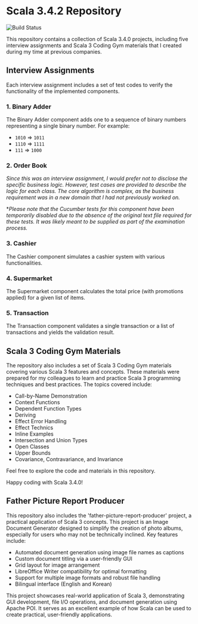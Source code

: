 # Scala 3.4.2 Repository

![Build Status](https://codebuild.eu-west-1.amazonaws.com/badges?uuid=eyJlbmNyeXB0ZWREYXRhIjoiVmJyME1kd2o2eTN0QUNQbEs2YVZ5aVlZam4zNGRXMC9SSUNyT1o1ajR2MW5XK2ozc25VcXQ2SFVXdFg1Yzg3aWNQMG1uNGFlK01mS0FFOE9kUk81M2owPSIsIml2UGFyYW1ldGVyU3BlYyI6IkdsRVA2Yk4wK0NoR1BhNGIiLCJtYXRlcmlhbFNldFNlcmlhbCI6MX0%3D&branch=master)


This repository contains a collection of Scala 3.4.0 projects, including five interview assignments and Scala 3 Coding Gym materials that I created during my time at previous companies.

## Interview Assignments

Each interview assignment includes a set of test codes to verify the functionality of the implemented components.

### 1. Binary Adder

The Binary Adder component adds one to a sequence of binary numbers representing a single binary number. For example:
- `1010` => `1011`
- `1110` => `1111`
- `111` => `1000`

### 2. Order Book

*Since this was an interview assignment, I would prefer not to disclose the specific business logic. However, test cases are provided to describe the logic for each class. The core algorithm is complex, as the business requirement was in a new domain that I had not previously worked on.*

**Please note that the Cucumber tests for this component have been temporarily disabled due to the absence of the original text file required for these tests. It was likely meant to be supplied as part of the examination process.*

### 3. Cashier

The Cashier component simulates a cashier system with various functionalities.

### 4. Supermarket

The Supermarket component calculates the total price (with promotions applied) for a given list of items.

### 5. Transaction

The Transaction component validates a single transaction or a list of transactions and yields the validation result.

## Scala 3 Coding Gym Materials

The repository also includes a set of Scala 3 Coding Gym materials covering various Scala 3 features and concepts. These materials were prepared for my colleagues to learn and practice Scala 3 programming techniques and best practices. The topics covered include:

- Call-by-Name Demonstration
- Context Functions
- Dependent Function Types
- Deriving
- Effect Error Handling
- Effect Technics
- Inline Examples
- Intersection and Union Types
- Open Classes
- Upper Bounds
- Covariance, Contravariance, and Invariance

Feel free to explore the code and materials in this repository.

Happy coding with Scala 3.4.0!

## Father Picture Report Producer

This repository also includes the 'father-picture-report-producer' project, a practical application of Scala 3 concepts. This project is an Image Document Generator designed to simplify the creation of photo albums, especially for users who may not be technically inclined. Key features include:

- Automated document generation using image file names as captions
- Custom document titling via a user-friendly GUI
- Grid layout for image arrangement
- LibreOffice Writer compatibility for optimal formatting
- Support for multiple image formats and robust file handling
- Bilingual interface (English and Korean)

This project showcases real-world application of Scala 3, demonstrating GUI development, file I/O operations, and document generation using Apache POI. It serves as an excellent example of how Scala can be used to create practical, user-friendly applications.